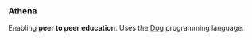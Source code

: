 ### Athena

Enabling **peer to peer education**.
Uses the [Dog](https://github.com/sdkamvar/dog) programming language.
